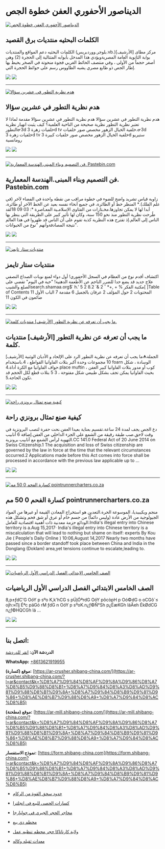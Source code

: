 # الديناصور الأحفوري العفن خطوة الجص

<a href="https://swt.shibang-china.com/?l=ar&img&k=%D8%A7%D9%84%D8%AF%D9%8A%D9%86%D8%A7%D8%B5%D9%88%D8%B1+%D8%A7%D9%84%D8%A3%D8%AD%D9%81%D9%88%D8%B1%D9%8A+%D8%A7%D9%84%D8%B9%D9%81%D9%86+%D8%AE%D8%B7%D9%88%D8%A9+%D8%A7%D9%84%D8%AC%D8%B5" target="_blank">![الديناصور الأحفوري العفن خطوة الجص](http://static.shibang-china.com/all-800x300/325.jpg)</a>

## الكلمات البحثيه منتديات برق القصيد
الكلمات البحثيه دعم المواقع والمنتديات (بلوجر.ووردبريس.vb.)مركز مطاى [الأرشيف] بوابة الثانوية العامة المصريةويؤدي هذا المدخل بأبوابه المتتالية إلى الحجرة (2) وهي أصغر حجماً من الأولى ، وفي منتصف الحائط الغربي فجوة منحوتة في الصخر يحيط بها إطار الجص ذو طابع مصري يشبه الطاووس رسم على حوائط الحجرة التي.


<a href="https://whatsapp.shibangsoft.com/WhatsApp.php" target="_blank" title="WhatsApp">![](http://static.shibang-china.com/icon/whatsapp.png)</a> <a href="https://swt.shibang-china.com/?l=ar&icon&k=%D8%A7%D9%84%D8%AF%D9%8A%D9%86%D8%A7%D8%B5%D9%88%D8%B1+%D8%A7%D9%84%D8%A3%D8%AD%D9%81%D9%88%D8%B1%D9%8A+%D8%A7%D9%84%D8%B9%D9%81%D9%86+%D8%AE%D8%B7%D9%88%D8%A9+%D8%A7%D9%84%D8%AC%D8%B5" target="_blank">![](http://static.shibang-china.com/icon/chat-ar.png)</a>

---

<a href="https://swt.shibang-china.com/?l=ar&img&k=%D8%A7%D9%84%D8%AF%D9%8A%D9%86%D8%A7%D8%B5%D9%88%D8%B1+%D8%A7%D9%84%D8%A3%D8%AD%D9%81%D9%88%D8%B1%D9%8A+%D8%A7%D9%84%D8%B9%D9%81%D9%86+%D8%AE%D8%B7%D9%88%D8%A9+%D8%A7%D9%84%D8%AC%D8%B5" target="_blank">![هدم نظرية التطور في عشرين سؤالا](http://static.shibang-china.com/all-800x300/862.jpg)</a>

## هدم نظرية التطور في عشرين سؤالا
هدم نظرية التطور في عشرين سؤالا هدم نظرية التطور في عشرين سؤالا مقدمة لماذا لا تعتبر نظرية التطور نظرية صحيحة من الناحية العلمية؟ كيف يثبت انهيار نظرية التطورᓂ3d خلفيات زهرة 3d tv خلفية الخيال الزهور مخصص صور خلفيات.ᓂ3d خلفيات زهرة 3d tv خلفية الخيال الزهور مخصص صور خلفيات كبيرة 3d ستيريو رومانسية


<a href="https://whatsapp.shibangsoft.com/WhatsApp.php" target="_blank" title="WhatsApp">![](http://static.shibang-china.com/icon/whatsapp.png)</a> <a href="https://swt.shibang-china.com/?l=ar&icon&k=%D8%A7%D9%84%D8%AF%D9%8A%D9%86%D8%A7%D8%B5%D9%88%D8%B1+%D8%A7%D9%84%D8%A3%D8%AD%D9%81%D9%88%D8%B1%D9%8A+%D8%A7%D9%84%D8%B9%D9%81%D9%86+%D8%AE%D8%B7%D9%88%D8%A9+%D8%A7%D9%84%D8%AC%D8%B5" target="_blank">![](http://static.shibang-china.com/icon/chat-ar.png)</a>

---

<a href="https://swt.shibang-china.com/?l=ar&img&k=%D8%A7%D9%84%D8%AF%D9%8A%D9%86%D8%A7%D8%B5%D9%88%D8%B1+%D8%A7%D9%84%D8%A3%D8%AD%D9%81%D9%88%D8%B1%D9%8A+%D8%A7%D9%84%D8%B9%D9%81%D9%86+%D8%AE%D8%B7%D9%88%D8%A9+%D8%A7%D9%84%D8%AC%D8%B5" target="_blank">![فن التصميم وبناء المبنى.الهندسة المعمارية. Pastebin.com](http://static.shibang-china.com/all-800x300/602.jpg)</a>

## فن التصميم وبناء المبنى.الهندسة المعمارية. Pastebin.com
زاوية قياس تشريد واضح للضوء في خطوة مراقب من نقطة واحدة في الفضاء لآخر (في علم الفلك).* المنظر خط أو الطائرة، في جميع أنحاء نفسه بعيد عن الخط الآخر أو طائرة، أبدا لها لا يمكن تجاوزها.مخـتارات من الفتاوى الاسلامـية المعـاصرة *: 03 09 18لقد طُرحت نظرية التطور منذ نحو 150 سنة، وكان لها تأثير كبير على الطريقة التي ينظر بها الناس إلى العالم.إذ تقترح هذه النظرية كذبة تقوم على أن الناس قد ظهروا في هذا العالم نتيجة المصادفةوأنهم "نوع من الحيوانات".


<a href="https://whatsapp.shibangsoft.com/WhatsApp.php" target="_blank" title="WhatsApp">![](http://static.shibang-china.com/icon/whatsapp.png)</a> <a href="https://swt.shibang-china.com/?l=ar&icon&k=%D8%A7%D9%84%D8%AF%D9%8A%D9%86%D8%A7%D8%B5%D9%88%D8%B1+%D8%A7%D9%84%D8%A3%D8%AD%D9%81%D9%88%D8%B1%D9%8A+%D8%A7%D9%84%D8%B9%D9%81%D9%86+%D8%AE%D8%B7%D9%88%D8%A9+%D8%A7%D9%84%D8%AC%D8%B5" target="_blank">![](http://static.shibang-china.com/icon/chat-ar.png)</a>

---

<a href="https://swt.shibang-china.com/?l=ar&img&k=%D8%A7%D9%84%D8%AF%D9%8A%D9%86%D8%A7%D8%B5%D9%88%D8%B1+%D8%A7%D9%84%D8%A3%D8%AD%D9%81%D9%88%D8%B1%D9%8A+%D8%A7%D9%84%D8%B9%D9%81%D9%86+%D8%AE%D8%B7%D9%88%D8%A9+%D8%A7%D9%84%D8%AC%D8%B5" target="_blank">![منتديات ستار تايمز](http://static.shibang-china.com/all-800x300/1396.jpg)</a>

## منتديات ستار تايمز
اكتشاف أقدم نوع من العظام في السجل الأحفوري! أول دواء لمنع نوبات الصداع النصفي علاج جديد قد يضع حدا للضرر الناجم عن الأطعمة الدهنية! "حبة في اليوم" تقضي على الصلع والشيبsearch.shamaa.org$˙ h.' 5 2 8.2 ˙& 2 ˘ *+, + % مكتبة الفكر[ ]﻿Table of Contents المحتويات 2 حول المؤلف 2 عرفان بالجميل 6 مقدمة 7 الباب الأول 11 ضائعون في الكون 11


<a href="https://whatsapp.shibangsoft.com/WhatsApp.php" target="_blank" title="WhatsApp">![](http://static.shibang-china.com/icon/whatsapp.png)</a> <a href="https://swt.shibang-china.com/?l=ar&icon&k=%D8%A7%D9%84%D8%AF%D9%8A%D9%86%D8%A7%D8%B5%D9%88%D8%B1+%D8%A7%D9%84%D8%A3%D8%AD%D9%81%D9%88%D8%B1%D9%8A+%D8%A7%D9%84%D8%B9%D9%81%D9%86+%D8%AE%D8%B7%D9%88%D8%A9+%D8%A7%D9%84%D8%AC%D8%B5" target="_blank">![](http://static.shibang-china.com/icon/chat-ar.png)</a>

---

<a href="https://swt.shibang-china.com/?l=ar&img&k=%D8%A7%D9%84%D8%AF%D9%8A%D9%86%D8%A7%D8%B5%D9%88%D8%B1+%D8%A7%D9%84%D8%A3%D8%AD%D9%81%D9%88%D8%B1%D9%8A+%D8%A7%D9%84%D8%B9%D9%81%D9%86+%D8%AE%D8%B7%D9%88%D8%A9+%D8%A7%D9%84%D8%AC%D8%B5" target="_blank">![ما يجب أن تعرفه عن نظرية التطور [الأرشيف] منتديات كلمة.](http://static.shibang-china.com/all-800x300/296.jpg)</a>

## ما يجب أن تعرفه عن نظرية التطور [الأرشيف] منتديات كلمة.
[الأرشيف] ما يجب أن تعرفه عن نظرية التطور الرد على الإلحاد و الأديان الوثنيةᗗالجملة 10 مجموعات وحدة أكبر بتلات الفاوانيا القواطع ، 4.باستخدام foarn الوسادة ، شكل حواف الفاوانيا مع الكرة أداة.4.place muftin كوب أو مدور بتلات الفاوانيا كبير العفن ، بحيث الفاوانيا يمكن تجف بشكل طبيعي شكل مفتوحة ، 3 5 بتلات قطع لكل الحجم قد تكون الحاجة.5.


<a href="https://whatsapp.shibangsoft.com/WhatsApp.php" target="_blank" title="WhatsApp">![](http://static.shibang-china.com/icon/whatsapp.png)</a> <a href="https://swt.shibang-china.com/?l=ar&icon&k=%D8%A7%D9%84%D8%AF%D9%8A%D9%86%D8%A7%D8%B5%D9%88%D8%B1+%D8%A7%D9%84%D8%A3%D8%AD%D9%81%D9%88%D8%B1%D9%8A+%D8%A7%D9%84%D8%B9%D9%81%D9%86+%D8%AE%D8%B7%D9%88%D8%A9+%D8%A7%D9%84%D8%AC%D8%B5" target="_blank">![](http://static.shibang-china.com/icon/chat-ar.png)</a>

---

<a href="https://swt.shibang-china.com/?l=ar&img&k=%D8%A7%D9%84%D8%AF%D9%8A%D9%86%D8%A7%D8%B5%D9%88%D8%B1+%D8%A7%D9%84%D8%A3%D8%AD%D9%81%D9%88%D8%B1%D9%8A+%D8%A7%D9%84%D8%B9%D9%81%D9%86+%D8%AE%D8%B7%D9%88%D8%A9+%D8%A7%D9%84%D8%AC%D8%B5" target="_blank">![كيفية صنع تمثال برونزي راحة](http://static.shibang-china.com/all-800x300/1450.jpg)</a>

## كيفية صنع تمثال برونزي راحة
دع الجص يجف لمدة 24 ساعة.تقسيم بعناية بعيدا العفن.نحت حفرة لتصب البرونزية في وقت لاحق.صب طبقة رقيقة من الشمع على الجزء الداخلي من العفن.إضافة 6 أنابيب التهوية لرأس الشمع مع أنابيب برونزية.CC 141.0 Federal Act of 20 June 2014 on Swiss Citizenship.1 The acquisition and loss of Swiss citizenship are governed by the law in force at the time that the relevant circumstances occurred.2 Applications made before this Act comes into force shall be processed in accordance with the previous law applicable up to …


<a href="https://whatsapp.shibangsoft.com/WhatsApp.php" target="_blank" title="WhatsApp">![](http://static.shibang-china.com/icon/whatsapp.png)</a> <a href="https://swt.shibang-china.com/?l=ar&icon&k=%D8%A7%D9%84%D8%AF%D9%8A%D9%86%D8%A7%D8%B5%D9%88%D8%B1+%D8%A7%D9%84%D8%A3%D8%AD%D9%81%D9%88%D8%B1%D9%8A+%D8%A7%D9%84%D8%B9%D9%81%D9%86+%D8%AE%D8%B7%D9%88%D8%A9+%D8%A7%D9%84%D8%AC%D8%B5" target="_blank">![](http://static.shibang-china.com/icon/chat-ar.png)</a>

---

<a href="https://swt.shibang-china.com/?l=ar&img&k=%D8%A7%D9%84%D8%AF%D9%8A%D9%86%D8%A7%D8%B5%D9%88%D8%B1+%D8%A7%D9%84%D8%A3%D8%AD%D9%81%D9%88%D8%B1%D9%8A+%D8%A7%D9%84%D8%B9%D9%81%D9%86+%D8%AE%D8%B7%D9%88%D8%A9+%D8%A7%D9%84%D8%AC%D8%B5" target="_blank">![كسارة الفحم 0 50 مم pointrunnercharters.co.za](http://static.shibang-china.com/all-800x300/154.jpg)</a>

## كسارة الفحم 0 50 مم pointrunnercharters.co.za
منجم ويكيبيديا، الموسوعة الحرة.التعدين هو استخراج المعادن القيمة أو غيرها من المواد الجيولوجية من الأرض عادة (وليس دائماً) من جسم خام أو عرق أو شق فحم وتشكل هذه الودائع حزمة معدنية ذات أهمية اقتصادية للعامل.India's illegal entry into Chinese territory is a.Aug 15,2017· India's illegal entry into Chinese territory is a miscalculation that will lead to nothing but shame on itself: experts By Kou Jie ( People's Daily Online ) 10:06,August 14,2017 Nearly two months have passed since a border standoff took place between China and India in the Donglang (Doklam) area,yet tensions continue to escalate,leading to.


<a href="https://whatsapp.shibangsoft.com/WhatsApp.php" target="_blank" title="WhatsApp">![](http://static.shibang-china.com/icon/whatsapp.png)</a> <a href="https://swt.shibang-china.com/?l=ar&icon&k=%D8%A7%D9%84%D8%AF%D9%8A%D9%86%D8%A7%D8%B5%D9%88%D8%B1+%D8%A7%D9%84%D8%A3%D8%AD%D9%81%D9%88%D8%B1%D9%8A+%D8%A7%D9%84%D8%B9%D9%81%D9%86+%D8%AE%D8%B7%D9%88%D8%A9+%D8%A7%D9%84%D8%AC%D8%B5" target="_blank">![](http://static.shibang-china.com/icon/chat-ar.png)</a>

---

<a href="https://swt.shibang-china.com/?l=ar&img&k=%D8%A7%D9%84%D8%AF%D9%8A%D9%86%D8%A7%D8%B5%D9%88%D8%B1+%D8%A7%D9%84%D8%A3%D8%AD%D9%81%D9%88%D8%B1%D9%8A+%D8%A7%D9%84%D8%B9%D9%81%D9%86+%D8%AE%D8%B7%D9%88%D8%A9+%D8%A7%D9%84%D8%AC%D8%B5" target="_blank">![الصف الخامس الابتدائي الفصل الدراسي الأول الرياضيات](http://static.shibang-china.com/all-800x300/585.jpg)</a>

## الصف الخامس الابتدائي الفصل الدراسي الأول الرياضيات
8,p±ƒdC'G OóY p sºo K,k'hCG s pÚjÓªrdG OóY pôcòpH p Oó©dG o oCGô`≤ ojh:»∏j Éªc päGó rM ƒdG n OóY p sºoK.n¿ƒ©Ñ°Sh p¿ÉæKGh láÄeh ÉkØdCG n¿ƒ©HQCGh lá …

<a href="https://whatsapp.shibangsoft.com/WhatsApp.php" target="_blank" title="WhatsApp">![](http://static.shibang-china.com/icon/whatsapp.png)</a> <a href="https://swt.shibang-china.com/?l=ar&icon&k=%D8%A7%D9%84%D8%AF%D9%8A%D9%86%D8%A7%D8%B5%D9%88%D8%B1+%D8%A7%D9%84%D8%A3%D8%AD%D9%81%D9%88%D8%B1%D9%8A+%D8%A7%D9%84%D8%B9%D9%81%D9%86+%D8%AE%D8%B7%D9%88%D8%A9+%D8%A7%D9%84%D8%AC%D8%B5" target="_blank">![](http://static.shibang-china.com/icon/chat-ar.png)</a>

---
## اتصل بنا:

**الدردشة الآن:** [انقر للدردشة](https://swt.shibang-china.com?l=ar&contact&k=%D8%A7%D9%84%D8%AF%D9%8A%D9%86%D8%A7%D8%B5%D9%88%D8%B1+%D8%A7%D9%84%D8%A3%D8%AD%D9%81%D9%88%D8%B1%D9%8A+%D8%A7%D9%84%D8%B9%D9%81%D9%86+%D8%AE%D8%B7%D9%88%D8%A9+%D8%A7%D9%84%D8%AC%D8%B5)

**WhatsApp:**  [+8613621919955](https://whatsapp.shibangsoft.com/WhatsApp.php)

**موقع (كسارة):** [https://ar-crusher.shibang-china.com/](https://ar-crusher.shibang-china.com/?l=ar&contact&k=%D8%A7%D9%84%D8%AF%D9%8A%D9%86%D8%A7%D8%B5%D9%88%D8%B1+%D8%A7%D9%84%D8%A3%D8%AD%D9%81%D9%88%D8%B1%D9%8A+%D8%A7%D9%84%D8%B9%D9%81%D9%86+%D8%AE%D8%B7%D9%88%D8%A9+%D8%A7%D9%84%D8%AC%D8%B5)

**موقع (مطحنة):** [https://ar-mill.shibang-china.com/](https://ar-mill.shibang-china.com/?l=ar&contact&k=%D8%A7%D9%84%D8%AF%D9%8A%D9%86%D8%A7%D8%B5%D9%88%D8%B1+%D8%A7%D9%84%D8%A3%D8%AD%D9%81%D9%88%D8%B1%D9%8A+%D8%A7%D9%84%D8%B9%D9%81%D9%86+%D8%AE%D8%B7%D9%88%D8%A9+%D8%A7%D9%84%D8%AC%D8%B5)

**نموذج الاستفسار:** [https://form.shibang-china.com](https://form.shibang-china.com?l=ar&contact&k=%D8%A7%D9%84%D8%AF%D9%8A%D9%86%D8%A7%D8%B5%D9%88%D8%B1+%D8%A7%D9%84%D8%A3%D8%AD%D9%81%D9%88%D8%B1%D9%8A+%D8%A7%D9%84%D8%B9%D9%81%D9%86+%D8%AE%D8%B7%D9%88%D8%A9+%D8%A7%D9%84%D8%AC%D8%B5)

* [حدود سحق القوة من الركام](../8/%D8%AD%D8%AF%D9%88%D8%AF%20%D8%B3%D8%AD%D9%82%20%D8%A7%D9%84%D9%82%D9%88%D8%A9%20%D9%85%D9%86%20%D8%A7%D9%84%D8%B1%D9%83%D8%A7%D9%85.md)

* [كسارات الحصى للبيع في انجلترا](../9/%D9%83%D8%B3%D8%A7%D8%B1%D8%A7%D8%AA%20%D8%A7%D9%84%D8%AD%D8%B5%D9%89%20%D9%84%D9%84%D8%A8%D9%8A%D8%B9%20%D9%81%D9%8A%20%D8%A7%D9%86%D8%AC%D9%84%D8%AA%D8%B1%D8%A7.md)

* [محاجر الحجر الجيري في جولبارجا](../10/%D9%85%D8%AD%D8%A7%D8%AC%D8%B1%20%D8%A7%D9%84%D8%AD%D8%AC%D8%B1%20%D8%A7%D9%84%D8%AC%D9%8A%D8%B1%D9%8A%20%D9%81%D9%8A%20%D8%AC%D9%88%D9%84%D8%A8%D8%A7%D8%B1%D8%AC%D8%A7.md)

* [محطم دي بيع](../8/%D9%85%D8%AD%D8%B7%D9%85%20%D8%AF%D9%8A%20%D8%A8%D9%8A%D8%B9.md)

* [ولاية كارناتاكا حجر محطم تنظيم عمل](../8/%D9%88%D9%84%D8%A7%D9%8A%D8%A9%20%D9%83%D8%A7%D8%B1%D9%86%D8%A7%D8%AA%D8%A7%D9%83%D8%A7%20%D8%AD%D8%AC%D8%B1%20%D9%85%D8%AD%D8%B7%D9%85%20%D8%AA%D9%86%D8%B8%D9%8A%D9%85%20%D8%B9%D9%85%D9%84.md)

* [معدات ثقيله وكاله](../9/%D9%85%D8%B9%D8%AF%D8%A7%D8%AA%20%D8%AB%D9%82%D9%8A%D9%84%D9%87%20%D9%88%D9%83%D8%A7%D9%84%D9%87.md)